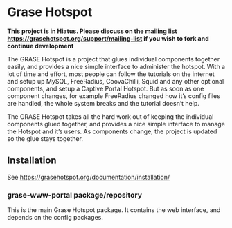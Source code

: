 # Grase Hotspot

**This project is in Hiatus. Please discuss on the mailing list <https://grasehotspot.org/support/mailing-list> if you wish to fork and continue development**

The GRASE Hotspot is a project that glues individual components together easily, and provides a nice simple interface to administer the hotspot. With a lot of time and effort, most people can follow the tutorials on the internet and setup up MySQL, FreeRadius, CoovaChilli, Squid and any other optional components, and setup a Captive Portal Hotspot. But as soon as one component changes, for example FreeRadius changed how it’s config files are handled, the whole system breaks and the tutorial doesn’t help.

The GRASE Hotspot takes all the hard work out of keeping the individual components glued together, and provides a nice simple interface to manage the Hotspot and it’s users. As components change, the project is updated so the glue stays together.

## Installation

See <https://grasehotspot.org/documentation/installation/>

### grase-www-portal package/repository

This is the main Grase Hotspot package. It contains the web interface, and depends on the config packages.
